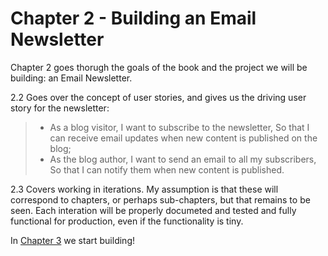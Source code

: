 # Chapter 2 - Building an Email Newsletter

Chapter 2 goes thorugh the goals of the book and the project we will be building: an Email Newsletter.

2.2 Goes over the concept of user stories, and gives us the driving user story for the newsletter:

> - As a blog visitor,
>   I want to subscribe to the newsletter,
>   So that I can receive email updates when new content is published on the blog;
> - As the blog author,
>   I want to send an email to all my subscribers,
>   So that I can notify them when new content is published.

2.3 Covers working in iterations. My assumption is that these will correspond to chapters, or perhaps sub-chapters, but that remains to be seen.
Each interation will be properly documeted and tested and fully functional for production, even if the functionality is tiny.

In [Chapter 3](./chapter_3.md) we start building!
